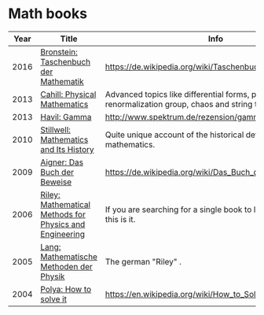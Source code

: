 # Math books

 Year | Title | Info 
------|-------|------
2016  | [Bronstein: Taschenbuch der Mathematik](https://www.amazon.de/Taschenbuch-Mathematik-Bronstein-Multiplattform-CD-ROM-DeskTop/dp/3808557907/?tag=maierandi-21) | https://de.wikipedia.org/wiki/Taschenbuch_der_Mathematik
2013  | [Cahill: Physical Mathematics](https://www.amazon.de/Physical-Mathematics-Kevin-Cahill/dp/1107005213/?tag=maierandi-21) | Advanced topics like differential forms, path integrals, renormalization group, chaos and string theory.
2013  | [Havil: Gamma](https://www.amazon.de/GAMMA-Konstante-Primzahlstr%C3%A4nde-Riemannsche-Vermutung/dp/3642366279/?tag=maierandi-21) | http://www.spektrum.de/rezension/gamma/895012
2010  | [Stillwell: Mathematics and Its History](https://www.amazon.de/Mathematics-Its-History-Undergraduate-Texts/dp/144196052X/?tag=maierandi-21) | Quite unique account of the historical development of mathematics. 
2009  | [Aigner: Das Buch der Beweise](https://www.amazon.de/Das-BUCH-Beweise-Martin-Aigner/dp/3642022588/?tag=maierandi-21) | https://de.wikipedia.org/wiki/Das_Buch_der_Beweise
2006  | [Riley: Mathematical Methods for Physics and Engineering](https://www.amazon.de/Mathematical-Methods-Physics-Engineering-Comprehensive/dp/0521679710/?tag=maierandi-21) | If you are searching for a single book to learn mathematics, this is it. 
2005  | [Lang: Mathematische Methoden der Physik](https://www.amazon.de/Mathematische-Methoden-Physik-Christian-Lang/dp/3827415586/?tag=maierandi-21) | The german "Riley" .
2004  | [Polya: How to solve it](https://www.amazon.de/How-Solve-Mathematical-Princeton-Science/dp/069111966X//?tag=maierandi-21) | https://en.wikipedia.org/wiki/How_to_Solve_It